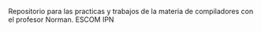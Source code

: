 Repositorio para las practicas y trabajos de la materia de compiladores con el profesor Norman.
ESCOM IPN

